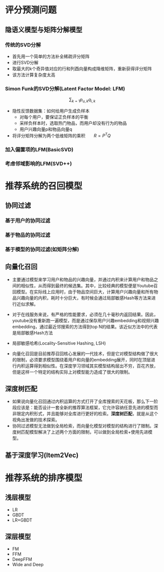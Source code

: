 # 评分预测问题

## 隐语义模型与矩阵分解模型

### 传统的SVD分解

- 首先用一个简单的方法补全稀疏评分矩阵
- 进行SVD分解
- 取最大的k个奇异值对应的行和列酉向量构成降维矩阵，重新获得评分矩阵
- 该方法计算复杂度太高

### Simon Funk的SVD分解(Latent Factor Model: LFM)

$$
\sum_{k=1}p_{u,k}q_{i,k}
$$



- 隐性反馈数据集：如何给用户生成负样本
  - 对每个用户，要保证正负样本的平衡
  - 采样负样本时，选取热门物品，而用户却没有行为的物品
  - 用户兴趣向量p和物品向量q
- 将评分矩阵分解为两个低维矩阵的乘积　　$R=P^TQ$

### 加入偏置项的LFM(BasicSVD)



### 考虑邻域影响的LFM(SVD++)



# 推荐系统的召回模型

## 协同过滤

### 基于用户的协同过滤

### 基于物品的协同过滤

### 基于模型的协同过滤(如矩阵分解)

## 向量化召回

- 主要通过模型来学习用户和物品的兴趣向量，并通过内积来计算用户和物品之间的相似性，从而得到最终的候选集。其中，比较经典的模型便是Youtube召回模型。在实际线上应用时，由于物品空间巨大，计算用户兴趣向量和所有物品兴趣向量的内积，耗时十分巨大，有时候会通过局部敏感Hash等方法来进行近似求解。

- 对于在线服务来说，有严格的性能要求，必须在几十毫秒内返回结果。因此，youtube没有重新跑一遍模型，而是通过保存用户兴趣embedding和视频兴趣embedding，通过最近邻搜索的方法得到top N的结果。该近似方法中的代表是局部敏感Hash方法

- 局部敏感哈希(Locality-Sensitive Hashing, LSH)

- 向量化召回是目前推荐召回核心发展的一代技术，但是它对模型结构做了很大的限制，必须要求模型围绕着用户和向量的embedding展开，同时在顶层进行内积运算得到相似性。在深度学习领域其实模型结构层出不穷，百花齐放，但是这样一个特定的结构实际上对模型能力造成了很大的限制。

## 深度树匹配

- 如果说向量化召回通过内积运算的方式打开了全库搜索的天花板，那么下一阶段应该是：能否设计一套全新的推荐算法框架，它允许容纳任意先进的模型而非限定内积形式，并且能够对全库进行更好的检索。**深度树匹配**，就是从这个视角出发做的技术探索。
- 协同过滤模型无法做到全局检索，而向量化模型对模型的结构进行了限制。深度树匹配模型解决了上述两个方面的限制，可以做到全局检索+使用先进模型。



## 基于深度学习(Item2Vec)



# 推荐系统的排序模型

## 浅层模型

- LR
- GBDT
- LR+GBDT

## 深层模型

- FM
- FFM
- DeepFFM
- Wide and Deep

  



